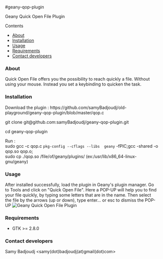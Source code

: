 #geany-qop-plugin

Geany Quick Open File Plugin

<p class="topic-title first">
Contents
</p>
<ul class="simple">
<li>
<a class="reference internal" href="#about" id="id1" name="id1">About</a>
</li>
<li>
<a class="reference internal" href="#installation" id="id1" name="id1">Installation</a>
</li>
<li>
<a class="reference internal" href="#usage" id="id2" name="id2">Usage</a>
</li>
<li>
<a class="reference internal" href="#requirements" id="id3" name="id3">Requirements</a>
</li>
<li>
<a class="reference internal" href="#contact-developers" id="id4" name="id4">Contact developers</a>
</li>
</ul>
</div>
<div class="section" id="about">
<h3>
About
</h3>
<p>
Quick Open File offers you the possibility to reach quickly a file. Without using your mouse. Instead you set a keybinding to quicken the task.
</p>
</div>
<div class="section" id="installation">

<h3>
Installation
</h3>

<p>Download the plugin :  https://github.com/samyBadjoudj/old-playground/geany-qop-plugin/blob/master/qop.c
</p>
<p>
git clone git@github.com:samyBadjoudj/geany-qop-plugin.git
</p>
<p>cd geany-qop-plugin</p>
<p>


Run : <br/>
	sudo gcc -c  qop.c `pkg-config --cflags --libs  geany`  -fPIC;gcc -shared -o qop.so qop.o;<br/>
	sudo cp ./qop.so /file/of/geany/plugins/ (ex:/usr/lib/x86_64-linux-gnu/geany)
</p>

</div>
<div class="section" id="usage">
<h3>
Usage
</h3>
<p>
After installed successfully, load the plugin in Geany's plugin manager.
Go to Tools and click on "Quick Open File".
Here a POP-UP will help you to find your file quickly, by typing some letters that are in the name.
Then select the file by the arrows (up or down), type enter... or esc to dismiss the POP-UP
<img src="http://s1.postimg.org/69i6bssof/qop_geany.png" alt="Geany Quick Open File Plugin" />
</p>

</div>
<div class="section" id="requirements">
<h3>
Requirements
</h3>
<ul class="simple">
<li>GTK &gt;= 2.8.0
</li>
</ul>
</div>
<div class="section" id="contact-developers">
<h3>
Contact developers
</h3>
<p>
Samy Badjoudj &lt;samy(dot)badjoudj(at)gmail(dot)com&gt;
</p>
</div>
